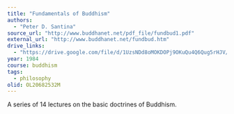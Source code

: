 ```yaml
---
title: "Fundamentals of Buddhism"
authors:
  - "Peter D. Santina"
source_url: "http://www.buddhanet.net/pdf_file/fundbud1.pdf"
external_url: "http://www.buddhanet.net/fundbud.htm"
drive_links:
  - "https://drive.google.com/file/d/1UzsNDd8oMOKDOPj9OKuQu4Q6Qug5rHJV/view?usp=drivesdk"
year: 1984
course: buddhism
tags:
  - philosophy
olid: OL20682532M
---
```


A series of 14 lectures on the basic doctrines of Buddhism.

